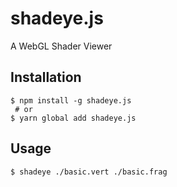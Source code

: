 # shadeye.js
A WebGL Shader Viewer

## Installation ##

```
$ npm install -g shadeye.js
 # or
$ yarn global add shadeye.js
```

## Usage

```
$ shadeye ./basic.vert ./basic.frag
```